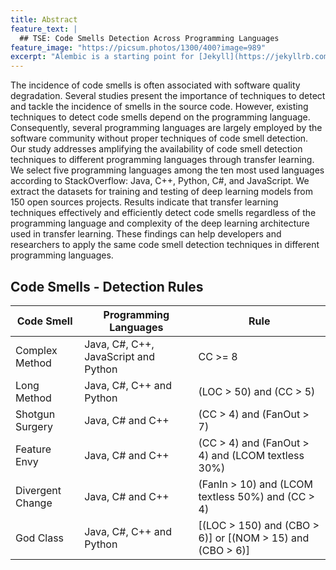 ```yaml
---
title: Abstract
feature_text: |
  ## TSE: Code Smells Detection Across Programming Languages
feature_image: "https://picsum.photos/1300/400?image=989"
excerpt: "Alembic is a starting point for [Jekyll](https://jekyllrb.com/) projects. Rather than starting from scratch, this boilerplate is designed to get the ball rolling immediately. Install it, configure it, tweak it, push it."
---
```


The incidence of code smells is often associated with software quality degradation. Several studies present the importance of techniques to detect and tackle the incidence of smells in the source code. However, existing techniques to detect code smells depend on the programming language. Consequently, several programming languages are largely employed by the software community without proper techniques of code smell detection. Our study addresses amplifying the availability of code smell detection techniques to different programming languages through transfer learning. We select five programming languages among the ten most used languages according to StackOverflow: Java, C++, Python, C#, and JavaScript. We extract the datasets for training and testing of deep learning models from 150 open sources projects. Results indicate that transfer learning techniques effectively and efficiently detect code smells regardless of the programming language and complexity of the deep learning architecture used in transfer learning. These findings can help developers and researchers to apply the same code smell detection techniques in different programming languages. 

## Code Smells - Detection Rules


| Code Smell       | Programming Languages                | Rule                                                      |
|------------------|--------------------------------------|-----------------------------------------------------------|
| Complex Method   | Java, C#, C++, JavaScript and Python | CC >= 8                                                   |
| Long Method      | Java, C#, C++ and Python             | (LOC > 50) and (CC > 5)                                   |
| Shotgun Surgery  | Java, C# and C++                     | (CC > 4) and (FanOut > 7)                                 |
| Feature Envy     | Java, C# and C++                     | (CC > 4) and (FanOut > 4) and (LCOM textless 30%)         |
| Divergent Change | Java, C# and C++                     | (FanIn > 10) and (LCOM textless 50%) and (CC > 4)         |
| God Class        | Java, C#, C++ and Python             | [(LOC > 150) and (CBO > 6)] or [(NOM > 15) and (CBO > 6)] |
